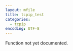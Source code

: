 ```yaml
---
layout: mfile
title: tcpip_test
categories:
  - tcpip
encoding: UTF-8
---
```


Function not yet documented.